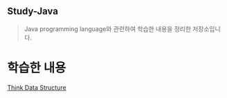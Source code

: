Study-Java
---

> Java programming language와 관련하여 학습한 내용을 정리한 저장소입니다.

학습한 내용
===

[Think Data Structure](./datastructres/ThinkDataStructres.md)